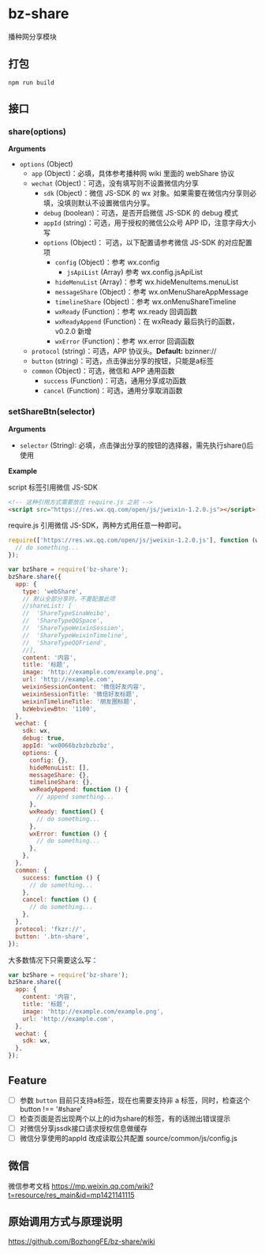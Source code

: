 # bz-share
播种网分享模块

## 打包

```shell
npm run build
```

## 接口

### share(options)

**Arguments**

- `options` (Object)
  - `app` (Object)：必填，具体参考播种网 wiki 里面的 webShare 协议
  - `wechat` (Object)：可选，没有填写则不设置微信内分享
    - `sdk` (Object)：微信 JS-SDK 的 wx 对象。如果需要在微信内分享则必填，没填则默认不设置微信内分享。
    - `debug` (boolean)：可选，是否开启微信 JS-SDK 的 debug 模式
    - `appId` (string)：可选，用于授权的微信公众号 APP ID，注意字母大小写
    - `options` (Object)： 可选，以下配置请参考微信 JS-SDK 的对应配置项
      - `config` (Object)：参考 wx.config
        - `jsApiList` (Array) 参考 wx.config.jsApiList
      - `hideMenuList` (Array)：参考 wx.hideMenuItems.menuList
      - `messageShare` (Object)：参考 wx.onMenuShareAppMessage
      - `timelineShare` (Object)：参考 wx.onMenuShareTimeline
      - `wxReady` (Function)：参考 wx.ready 回调函数
      - `wxReadyAppend` (Function)：在 wxReady 最后执行的函数，v0.2.0 新增
      - `wxError` (Function)：参考 wx.error 回调函数
  - `protocol` (string)：可选，APP 协议头。**Default:** bzinner://
  - `button` (string)：可选，点击弹出分享的按钮，只能是a标签
  - `common` (Object)：可选，微信和 APP 通用函数
    - `success` (Function)：可选，通用分享成功函数
    - `cancel` (Function)：可选，通用分享取消函数

### setShareBtn(selector)

**Arguments**

- `selector` (String): 必填，点击弹出分享的按钮的选择器，需先执行share()后使用

**Example**

script 标签引用微信 JS-SDK
```html
<!-- 这种引用方式需要放在 require.js 之前 -->
<script src="https://res.wx.qq.com/open/js/jweixin-1.2.0.js"></script>
```

require.js 引用微信 JS-SDK，两种方式用任意一种即可。
```javascript
require(['https://res.wx.qq.com/open/js/jweixin-1.2.0.js'], function (wx) {
  // do something...
});
```

```javascript
var bzShare = require('bz-share');
bzShare.share({
  app: {
    type: 'webShare',
    // 默认全部分享时，不要配置此项
    //shareList: [
    //  'ShareTypeSinaWeibo',
    //  'ShareTypeQQSpace',
    //  'ShareTypeWeixinSession',
    //  'ShareTypeWeixinTimeline',
    //  'ShareTypeQQFriend',
    //],
    content: '内容',
    title: '标题',
    image: 'http://example.com/example.png',
    url: 'http://example.com',
    weixinSessionContent: '微信好友内容', 
    weixinSessionTitle: '微信好友标题', 
    weixinTimelineTitle: '朋友圈标题',
    bzWebviewBtn: '1100',
  },
  wechat: {
    sdk: wx,
    debug: true,
    appId: 'wx0066bzbzbzbzbz',
    options: {
      config: {},
      hideMenuList: [],
      messageShare: {},
      timelineShare: {},
      wxReadyAppend: function () {
        // append something...
      },
      wxReady: function() {
        // do something...
      },
      wxError: function () {
        // do something...
      },
    },
  },
  common: {
    success: function () {
      // do something...
    },
    cancel: function () {
      // do something...
    },
  },
  protocol: 'fkzr://',
  button: '.btn-share',
});
```

大多数情况下只需要这么写：
```javascript
var bzShare = require('bz-share');
bzShare.share({
  app: {
    content: '内容',
    title: '标题',
    image: 'http://example.com/example.png',
    url: 'http://example.com',
  },
  wechat: {
    sdk: wx,
  },
});
```

## Feature

* [ ] 参数 `button` 目前只支持a标签，现在也需要支持非 a 标签，同时，检查这个 button !== '#share'
* [ ] 检查页面是否出现两个以上的id为share的标签，有的话抛出错误提示
* [ ] 对微信分享jssdk接口请求授权信息做缓存
* [ ] 微信分享使用的appId 改成读取公共配置 source/common/js/config.js

## 微信

微信参考文档 https://mp.weixin.qq.com/wiki?t=resource/res_main&id=mp1421141115

## 原始调用方式与原理说明

https://github.com/BozhongFE/bz-share/wiki
